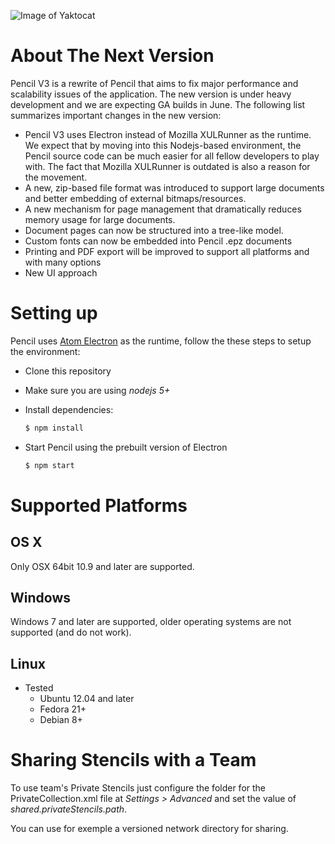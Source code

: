 
![Image of Yaktocat](screenshot.png)


About The Next Version
==========

Pencil V3 is a rewrite of Pencil that aims to fix major performance and scalability issues of the application. The new version is under heavy development and we are expecting GA builds in June. The following list summarizes important changes in the new version:

  * Pencil V3 uses Electron instead of Mozilla XULRunner as the runtime. We expect that by moving into this Nodejs-based environment, the Pencil source code can be much easier for all fellow developers to play with. The fact that Mozilla XULRunner is outdated is also a reason for the movement.
  * A new, zip-based file format was introduced to support large documents and better embedding of external bitmaps/resources.
  * A new mechanism for page management that dramatically reduces memory usage for large documents.
  * Document pages can now be structured into a tree-like model.
  * Custom fonts can now be embedded into Pencil .epz documents
  * Printing and PDF export will be improved to support all platforms and with many options
  * New UI approach


Setting up
==========

Pencil uses [Atom Electron](http://electron.atom.io/) as the runtime, follow the these steps to setup the environment:

  * Clone this repository
  * Make sure you are using *nodejs 5+*
  * Install dependencies:

      ```bash
      $ npm install
      ```
  * Start Pencil using the prebuilt version of Electron

      ```bash
      $ npm start
    ```


Supported Platforms
==================

OS X
----

Only OSX 64bit 10.9 and later are supported.

Windows
------

Windows 7 and later are supported, older operating systems are not supported (and do not work).

Linux
-----
* Tested
    * Ubuntu 12.04 and later
    * Fedora 21+
    * Debian 8+

Sharing Stencils with a Team
==================
To use team's Private Stencils just configure the folder for the PrivateCollection.xml file at *Settings > Advanced* and set the value of *shared.privateStencils.path*.

You can use for exemple a versioned network directory for sharing.